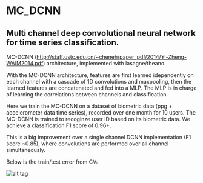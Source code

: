 # MC_DCNN
## Multi channel deep convolutional neural network for time series classification.

MC-DCNN (http://staff.ustc.edu.cn/~cheneh/paper_pdf/2014/Yi-Zheng-WAIM2014.pdf) architecture, implemented with lasagne/theano. 

With the MC-DCNN architecture, features are first learned idependently on each channel with a
cascade of 1D convolutions and maxpooling, then the learned features are concatenated and fed into a MLP. 
The MLP is in charge of learning the correlations between channels and classification.

Here we train the MC-DCNN on a dataset of biometric data (ppg + accelerometer data time series), recorded over one month for 10 users. The MC-DCNN is trained to recoginze user ID based on its biometric data.
We achieve a classification F1 score of 0.96+.

This is a big improvement over a single channel DCNN implementation (F1 score ~0.85), where convolutions are performed over all channel simultaneously. 

Below is the train/test error from CV:

![alt tag](https://github.com/LouisFoucard/MC_DCNN/blob/master/CV.png)
